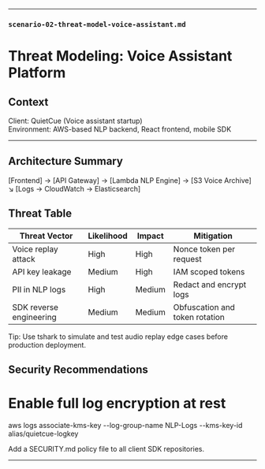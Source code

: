 
---

### `scenario-02-threat-model-voice-assistant.md`


# Threat Modeling: Voice Assistant Platform

## Context
Client: QuietCue (Voice assistant startup)  
Environment: AWS-based NLP backend, React frontend, mobile SDK

---

## Architecture Summary
[Frontend] → [API Gateway] → [Lambda NLP Engine] → [S3 Voice Archive]
                            ↘ [Logs → CloudWatch → Elasticsearch]

## Threat Table
| Threat Vector           | Likelihood | Impact | Mitigation                     |
| ----------------------- | ---------- | ------ | ------------------------------ |
| Voice replay attack     | High       | High   | Nonce token per request        |
| API key leakage         | Medium     | High   | IAM scoped tokens              |
| PII in NLP logs         | High       | Medium | Redact and encrypt logs        |
| SDK reverse engineering | Medium     | Medium | Obfuscation and token rotation |

Tip: Use tshark to simulate and test audio replay edge cases before production deployment.

## Security Recommendations
# Enable full log encryption at rest
aws logs associate-kms-key --log-group-name NLP-Logs --kms-key-id alias/quietcue-logkey

Add a SECURITY.md policy file to all client SDK repositories.


---
